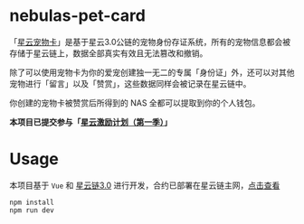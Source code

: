 # nebulas-pet-card

「[星云宠物卡](https://petcard.ruterly.com/)」是基于星云3.0公链的宠物身份存证系统，所有的宠物信息都会被存储于星云链上，数据全部真实有效且无法篡改和撤销。

除了可以使用宠物卡为你的爱宠创建独一无二的专属「身份证」外，还可以对其他宠物进行「留言」以及「赞赏」，这些数据同样会被记录在星云链中。

你创建的宠物卡被赞赏后所得到的 NAS 全都可以提取到你的个人钱包。

**本项目已提交参与「[星云激励计划（第一季）](https://incentive.nebulas.io/cn/signup.html?invite=8Kkw7)」**

# Usage

本项目基于 `Vue` 和 [星云链3.0](https://nebulas.io/) 进行开发，合约已部署在星云链主网，[点击查看](https://explorer.nebulas.io/#/address/n1rfhQ3bvVhEt8QLSqQbcU8PGxE4jfPotEU)

```shell
npm install
npm run dev
```
